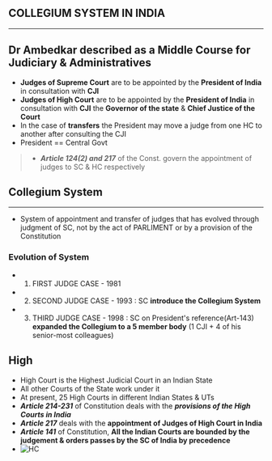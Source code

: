 ## COLLEGIUM SYSTEM IN INDIA
***

## Dr Ambedkar described as a Middle Course for Judiciary & Administratives
- **Judges of Supreme Court** are to be appointed by the **President of India** in consultation with **CJI**
- **Judges of High Court** are to be appointed by the **President of India** in consultation with **CJI** the **Governor of the state** & **Chief Justice of the Court**
- In the case of **transfers** the President may move a judge from one HC to another after consulting the CJI
- President == Central Govt

> - ***Article 124(2) and 217*** of the Const. govern the appointment of judges to SC & HC respectively

## Collegium System
***
- System of appointment and transfer of judges that has evolved through judgment of SC, not by the act of PARLIMENT or by a provision of the Constitution

### Evolution of System

* 1. FIRST JUDGE CASE - 1981
* 2. SECOND JUDGE CASE - 1993 : SC **introduce the Collegium System**
* 3. THIRD JUDGE CASE - 1998 : SC on President's reference(Art-143) **expanded the Collegium to a 5 member body** (1 CJI + 4 of his senior-most colleagues)

## High
- High Court is the Highest Judicial Court in an Indian State
- All other Courts of the State work under it
- At present, 25 High Courts in different Indian States & UTs
- ***Article 214-231*** of Constitution deals with the ***provisions of the High Courts in India***
- ***Article 217*** deals with the **appointment of Judges of High Court in India**
- ***Article 141*** of Constitution, **All the Indian Courts are bounded by the judgement & orders passes by the SC of India by precedence**
- ![HC](![image](https://user-images.githubusercontent.com/47448422/134456880-26d78eb2-e5a7-4016-9aaf-0ee57dcc1e22.png)
)
